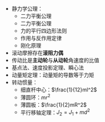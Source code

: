* 静力学公理：
  * 二力平衡公理
  * 二力平衡公理
  * 力的平行四边形法则
  * 作用与反作用定律
  * 刚化原理
* 滚动摩擦存在**滚阻力偶**
* 传动比是**主动轮**与**从动轮**角速度的比值
* 基点法、速度投影定理、瞬心法
* 动量矩定理：动量矩的导数等于力矩
* 转动惯量：
  * 细直杆中心：$\frac{1}{12}ml^2$
  * 薄圆环：$mr^2$
  * 薄圆板：$\frac{1}{2}mR^2$
  * 平行移轴定理：$J_2=J_1+md^2$

